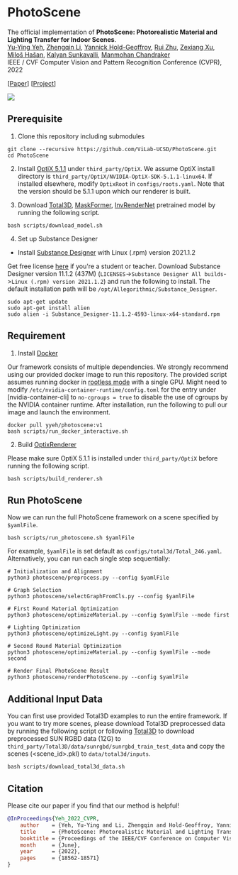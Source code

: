 # PhotoScene

The official implementation of **PhotoScene: Photorealistic Material and Lighting Transfer for Indoor Scenes**.<br/>
[Yu-Ying Yeh](http://yuyingyeh.github.io), [Zhengqin Li](https://sites.google.com/a/eng.ucsd.edu/zhengqinli), [Yannick Hold-Geoffroy](https://yannickhold.com), [Rui Zhu](https://jerrypiglet.github.io), [Zexiang Xu](https://cseweb.ucsd.edu/~zex014), [Miloš Hašan](http://www.miloshasan.net/), [Kalyan Sunkavalli](http://www.kalyans.org/), [Manmohan Chandraker](https://cseweb.ucsd.edu/~mkchandraker/)<br>
IEEE / CVF Computer Vision and Pattern Recognition Conference  (CVPR), 2022 <br>

[[Paper](https://openaccess.thecvf.com/content/CVPR2022/papers/Yeh_PhotoScene_Photorealistic_Material_and_Lighting_Transfer_for_Indoor_Scenes_CVPR_2022_paper.pdf)] [[Project](https://yuyingyeh.github.io/projects/photoscene.html)]

![](https://github.com/yuyingyeh/yuyingyeh.github.io/blob/master/projects/photoscene/teaser.png)

## Prerequisite
1. Clone this repository including submodules
```
git clone --recursive https://github.com/ViLab-UCSD/PhotoScene.git
cd PhotoScene
```

2. Install [OptiX 5.1.1](https://developer.nvidia.com/designworks/optix/downloads/5.1.1/linux64) under `third_party/OptiX`. We assume OptiX install directory is `third_party/OptiX/NVIDIA-OptiX-SDK-5.1.1-linux64`. If installed elsewhere, modify `OptixRoot` in `configs/roots.yaml`. Note that the version should be 5.1.1 upon which our renderer is built.

3. Download [Total3D](https://github.com/yinyunie/Total3DUnderstanding), [MaskFormer](https://github.com/facebookresearch/MaskFormer), [InvRenderNet](https://github.com/lzqsd/InverseRenderingOfIndoorScene) pretrained model by running the following script.
```
bash scripts/download_model.sh
```

4. Set up Substance Designer
- Install [Substance Designer]((https://www.adobe.com/products/substance3d-designer.html)) with Linux (.rpm) version 2021.1.2

Get free license [here](https://store.substance3d.com/students-teachers) if you're a student or teacher. Download Substance Designer version 11.1.2 (437M) (`LICENSES`->`Substance Designer All builds`->`Linux (.rpm) version 2021.1.2`) and run the following to install. The default installation path will be `/opt/Allegorithmic/Substance_Designer`.
```
sudo apt-get update
sudo apt-get install alien
sudo alien -i Substance_Designer-11.1.2-4593-linux-x64-standard.rpm
```

## Requirement
1. Install [Docker](https://www.docker.com)

Our framework consists of multiple dependencies. We strongly recommend using our provided docker image to run this repository. The provided script assumes running docker in [rootless mode](https://docs.docker.com/engine/security/rootless/) with a single GPU. Might need to modify `/etc/nvidia-container-runtime/config.toml` for the entry under [nvidia-container-cli] to `no-cgroups = true` to disable the use of cgroups by the NVIDIA container runtime. After installation, run the following to pull our image and launch the environment.
```
docker pull yyeh/photoscene:v1
bash scripts/run_docker_interactive.sh
```

2. Build [OptixRenderer](https://github.com/lzqsd/OptixRenderer)

Please make sure OptiX 5.1.1 is installed under `third_party/OptiX` before running the following script.
```
bash scripts/build_renderer.sh
```

## Run PhotoScene
Now we can run the full PhotoScene framework on a scene specified by `$yamlFile`.
```
bash scripts/run_photoscene.sh $yamlFile
```
For example, `$yamlFile` is set default as `configs/total3d/Total_246.yaml`.
Alternatively, you can run each single step sequentially:
```
# Initialization and Alignment
python3 photoscene/preprocess.py --config $yamlFile

# Graph Selection
python3 photoscene/selectGraphFromCls.py --config $yamlFile

# First Round Material Optimization
python3 photoscene/optimizeMaterial.py --config $yamlFile --mode first

# Lighting Optimization
python3 photoscene/optimizeLight.py --config $yamlFile

# Second Round Material Optimization
python3 photoscene/optimizeMaterial.py --config $yamlFile --mode second

# Render Final PhotoScene Result
python3 photoscene/renderPhotoScene.py --config $yamlFile
```
## Additional Input Data
You can first use provided Total3D examples to run the entire framework. If you want to try more scenes, please download Total3D preprocessed data by running the following script or following [Total3D](https://github.com/yinyunie/Total3DUnderstanding#data-preparation) to download preprocessed SUN RGBD data (12G) to `third_party/Total3D/data/sunrgbd/sunrgbd_train_test_data` and copy the scenes (<scene_id>.pkl) to `data/total3d/inputs`. 
```
bash scripts/download_total3d_data.sh
```

## Citation

Please cite our paper if you find that our method is helpful!

```BibTeX
@InProceedings{Yeh_2022_CVPR,
    author    = {Yeh, Yu-Ying and Li, Zhengqin and Hold-Geoffroy, Yannick and Zhu, Rui and Xu, Zexiang and Ha\v{s}an, Milo\v{s} and Sunkavalli, Kalyan and Chandraker, Manmohan},
    title     = {PhotoScene: Photorealistic Material and Lighting Transfer for Indoor Scenes},
    booktitle = {Proceedings of the IEEE/CVF Conference on Computer Vision and Pattern Recognition (CVPR)},
    month     = {June},
    year      = {2022},
    pages     = {18562-18571}
}
```